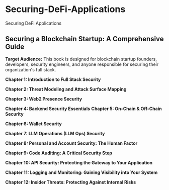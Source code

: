 # Securing-DeFi-Applications
Securing DeFi Applications

## Securing a Blockchain Startup: A Comprehensive Guide

**Target Audience:** This book is designed for blockchain startup founders, developers, security engineers, and anyone responsible for securing their organization's full stack.

**Chapter 1: Introduction to Full Stack Security**

**Chapter 2: Threat Modeling and Attack Surface Mapping**

**Chapter 3: Web2 Presence Security**

**Chapter 4: Backend Security Essentials**
**Chapter 5: On-Chain & Off-Chain Security**

**Chapter 6: Wallet Security**

**Chapter 7: LLM Operations (LLM Ops) Security**

**Chapter 8: Personal and Account Security: The Human Factor**

**Chapter 9: Code Auditing: A Critical Security Step**

**Chapter 10: API Security: Protecting the Gateway to Your Application**

**Chapter 11: Logging and Monitoring: Gaining Visibility into Your System**

**Chapter 12: Insider Threats: Protecting Against Internal Risks**

